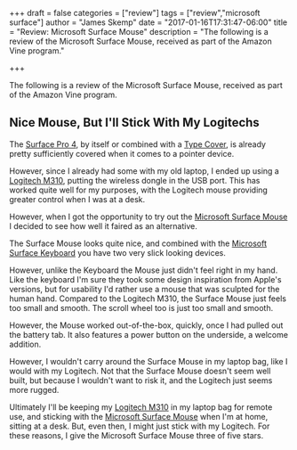 +++
draft = false
categories = ["review"]
tags = ["review","microsoft surface"]
author = "James Skemp"
date = "2017-01-16T17:31:47-06:00"
title = "Review: Microsoft Surface Mouse"
description = "The following is a review of the Microsoft Surface Mouse, received as part of the Amazon Vine program."

+++

The following is a review of the Microsoft Surface Mouse, received as part of the Amazon Vine program.

## Nice Mouse, But I'll Stick With My Logitechs

The [Surface Pro 4][surface-pro], by itself or combined with a [Type Cover][type-cover], is already pretty sufficiently covered when it comes to a pointer device.

However, since I already had some with my old laptop, I ended up using a [Logitech M310][m310], putting the wireless dongle in the USB port. This has worked quite well for my purposes, with the Logitech mouse providing greater control when I was at a desk.

However, when I got the opportunity to try out the [Microsoft Surface Mouse][review] I decided to see how well it faired as an alternative.

The Surface Mouse looks quite nice, and combined with the [Microsoft Surface Keyboard][surface-keyboard] you have two very slick looking devices.

However, unlike the Keyboard the Mouse just didn't feel right in my hand. Like the keyboard I'm sure they took some design inspiration from Apple's versions, but for usability I'd rather use a mouse that was sculpted for the human hand. Compared to the Logitech M310, the Surface Mouse just feels too small and smooth. The scroll wheel too is just too small and smooth.

However, the Mouse worked out-of-the-box, quickly, once I had pulled out the battery tab. It also features a power button on the underside, a welcome addition.

However, I wouldn't carry around the Surface Mouse in my laptop bag, like I would with my Logitech. Not that the Surface Mouse doesn't seem well built, but because I wouldn't want to risk it, and the Logitech just seems more rugged.

Ultimately I'll be keeping my [Logitech M310][m310] in my laptop bag for remote use, and sticking with the [Microsoft Surface Mouse][review] when I'm at home, sitting at a desk. But, even then, I might just stick with my Logitech. For these reasons, I give the Microsoft Surface Mouse three of five stars.

[review]: http://amzn.to/2jsZJqz
[surface-pro]: http://amzn.to/2jpLAem
[type-cover]: http://amzn.to/2jsToLO
[m310]: http://amzn.to/2jsX8wX
[surface-keyboard]: http://amzn.to/2iFbuJU


